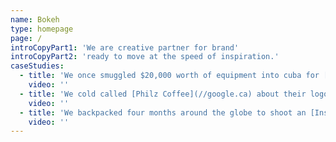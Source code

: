 ```yaml
---
name: Bokeh
type: homepage
page: /
introCopyPart1: 'We are creative partner for brand'
introCopyPart2: 'ready to move at the speed of inspiration.'
caseStudies:
  - title: 'We once smuggled $20,000 worth of equipment into cuba for [Airbnb Trips](//google.ca)'
    video: ''
  - title: 'We cold called [Philz Coffee](//google.ca) about their logo, and they let us do a rebrand.'
    video: ''
  - title: 'We backpacked four months around the globe to shoot an [Instragram for Business](//google.ca) series.'
    video: ''
---
```


